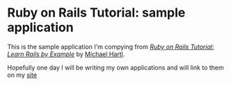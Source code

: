 # Ruby on Rails Tutorial: sample application

This is the sample application I'm compying from
[*Ruby on Rails Tutorial: Learn Rails by Example*](http://railstutorial.org/)
by [Michael Hartl](http://michaelhartl.com/).

Hopefully one day I will be writing my own applications and will link to them on my [site](http://michaelgalpert.com/)